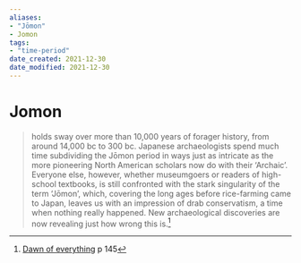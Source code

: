 ```yaml
---
aliases: 
- "Jōmon"
- Jomon
tags: 
- "time-period"
date_created: 2021-12-30
date_modified: 2021-12-30
---
```


# Jomon

> holds sway over more than 10,000 years of forager history, from around 14,000 bc to 300 bc. Japanese archaeologists spend much time subdividing the Jōmon period in ways just as intricate as the more pioneering North American scholars now do with their ‘Archaic’. Everyone else, however, whether museumgoers or readers of high-school textbooks, is still confronted with the stark singularity of the term ‘Jōmon’, which, covering the long ages before rice-farming came to Japan, leaves us with an impression of drab conservatism, a time when nothing really happened. New archaeological discoveries are now revealing just how wrong this is.[^1]

[^1]: [Dawn of everything](dawn_of_everything_graeber_wengrow.md) p 145
